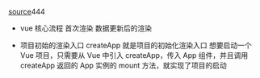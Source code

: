 [source](https://time.geekbang.org/column/article/471006)444

- vue 核心流程
    首次渲染
    数据更新后的渲染

- 项目初始的渲染入口
    createApp 就是项目的初始化渲染入口
    想要启动一个 Vue 项目，只需要从 Vue 中引入 createApp，传入 App 组件，并且调用 createApp 返回的 App 实例的 mount 方法，就实现了项目的启动
